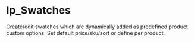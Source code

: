 Ip_Swatches
===========

Create/edit swatches which are dynamically added as predefined product custom options. Set default price/sku/sort or define per product.
